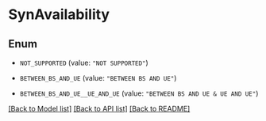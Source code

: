 # SynAvailability

## Enum


* `NOT_SUPPORTED` (value: `"NOT SUPPORTED"`)

* `BETWEEN_BS_AND_UE` (value: `"BETWEEN BS AND UE"`)

* `BETWEEN_BS_AND_UE__UE_AND_UE` (value: `"BETWEEN BS AND UE & UE AND UE"`)


[[Back to Model list]](../README.md#documentation-for-models) [[Back to API list]](../README.md#documentation-for-api-endpoints) [[Back to README]](../README.md)


